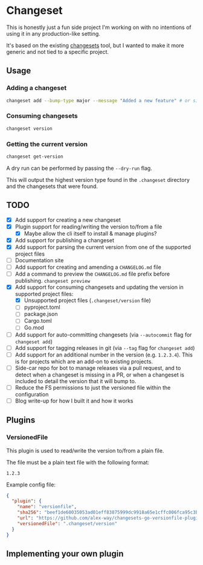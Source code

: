 # Changeset

This is honestly just a fun side project I'm working on with no intentions of using it in any production-like setting.

It's based on the existing [changesets](https://github.com/changesets/changesets) tool, but I wanted to make it more generic and not tied to a specific project.

## Usage

### Adding a changeset

```bash
changeset add --bump-type major --message "Added a new feature" # or simply `changeset add`
```

### Consuming changesets

```bash
changeset version
```

### Getting the current version

```bash
changeset get-version
```

A dry run can be performed by passing the `--dry-run` flag.

This will output the highest version type found in the `.changeset` directory and the changesets that were found.

## TODO

- [x] Add support for creating a new changeset
- [x] Plugin support for reading/writing the version to/from a file
  - [x] Maybe allow the cli itself to install & manage plugins?
- [x] Add support for publishing a changeset
- [x] Add support for parsing the current version from one of the supported project files
- [ ] Documentation site
- [ ] Add support for creating and amending a `CHANGELOG.md` file
- [ ] Add a command to preview the `CHANGELOG.md` file prefix before publishing. `changeset preview`
- [x] Add support for consuming changesets and updating the version in supported project files:
  - [x] Unsupported project files (`.changeset/version` file)
  - [ ] pyproject.toml
  - [ ] package.json
  - [ ] Cargo.toml
  - [ ] Go.mod
- [ ] Add support for auto-committing changesets (via `--autocommit` flag for `changeset add`)
- [ ] Add support for tagging releases in git (via `--tag` flag for `changeset add`)
- [ ] Add support for an additional number in the version (e.g. `1.2.3.4`). This is for projects which are an add-on to existing projects.
- [ ] Side-car repo for bot to manage releases via a pull request, and to detect when a changeset is missing in a PR, or when a changeset is included to detail the version that it will bump to.
- [ ] Reduce the FS permissions to just the versioned file within the configuration
- [ ] Blog write-up for how I built it and how it works

## Plugins

### VersionedFile

This plugin is used to read/write the version to/from a plain file.

The file must be a plain text file with the following format:

```text
1.2.3
```

Example config file:

```json
{
  "plugin": {
    "name": "versionfile",
    "sha256": "beef1de60035053ad01eff83875999dc9918a65e1cffc006fca95c3bfbe55d70",
    "url": "https://github.com/alex-way/changesets-go-versionfile-plugin/releases/download/0.0.2/versionfile.wasm",
    "versionedFile": ".changeset/version"
  }
}
```

## Implementing your own plugin
